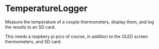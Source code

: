 # TemperatureLogger
Measure the temperature of a couple thermometers, display them, and log the results to an SD card.

This needs a raspbery pi pico of course, in addition to the OLED screen thermometers, and SD card.
